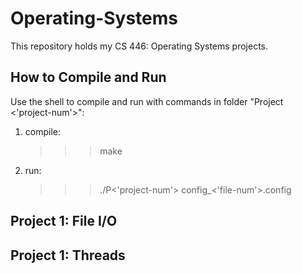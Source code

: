 # Operating-Systems

This repository holds my CS 446: Operating Systems projects.

## How to Compile and Run				  

Use the shell to compile and run with commands in folder "Project <'project-num'>":
1. compile: <br />
	> >> make
2. run: <br />
	> >> ./P<'project-num'> config_<'file-num'>.config

## Project 1: File I/O 			     



## Project 1: Threads


